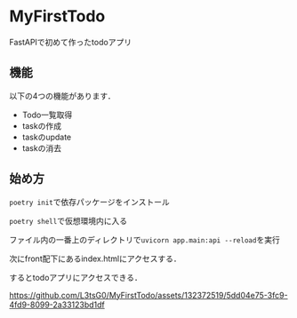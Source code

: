 # MyFirstTodo
FastAPIで初めて作ったtodoアプリ

## 機能
以下の4つの機能があります．

- Todo一覧取得
- taskの作成
- taskのupdate
- taskの消去

## 始め方

```poetry init```で依存パッケージをインストール

```poetry shell```で仮想環境内に入る

ファイル内の一番上のディレクトリで```uvicorn app.main:api --reload```を実行

次にfront配下にあるindex.htmlにアクセスする．

するとtodoアプリにアクセスできる．


https://github.com/L3tsG0/MyFirstTodo/assets/132372519/5dd04e75-3fc9-4fd9-8099-2a33123bd1df

